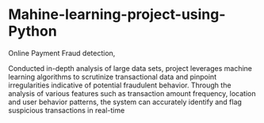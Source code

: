# Mahine-learning-project-using-Python
Online Payment Fraud detection,

Conducted in-depth analysis of large data sets, project leverages machine 
learning algorithms to scrutinize transactional data and pinpoint irregularities 
indicative of potential fraudulent behavior. Through the analysis of various 
features such as transaction amount frequency, location and user behavior 
patterns, the system can accurately identify and flag suspicious transactions in 
real-time
